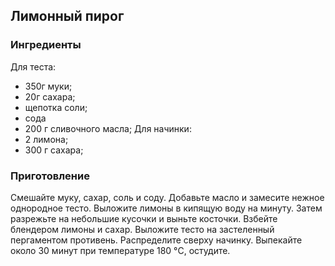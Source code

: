 ## Лимонный пирог
### Ингредиенты
Для теста:
- 350г муки;
- 20г сахара;
- щепотка соли;
- сода
- 200 г сливочного масла;
Для начинки:
- 2 лимона;
- 300 г сахара;

### Приготовление
Смешайте муку, сахар, соль и соду. Добавьте масло и замесите нежное однородное тесто. 
Выложите лимоны в кипящую воду на минуту. Затем разрежьте на небольшие кусочки и выньте косточки. Взбейте блендером лимоны и сахар.
Выложите тесто на застеленный пергаментом противень. Распределите сверху начинку.
Выпекайте около 30 минут при температуре 180 °C, остудите.